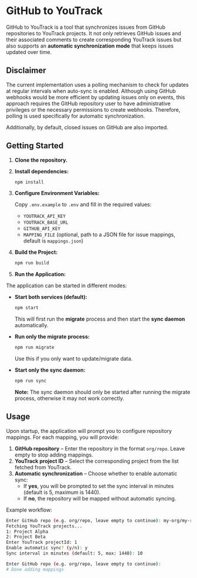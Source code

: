 # GitHub to YouTrack

GitHub to YouTrack is a tool that synchronizes issues from GitHub repositories to YouTrack projects. It not only retrieves GitHub issues and their associated comments to create corresponding YouTrack issues but also supports an **automatic synchronization mode** that keeps issues updated over time.

## Disclaimer

The current implementation uses a polling mechanism to check for updates at regular intervals when auto-sync is enabled. Although using GitHub webhooks would be more efficient by updating issues only on events, this approach requires the GitHub repository user to have administrative privileges or the necessary permissions to create webhooks. Therefore, polling is used specifically for automatic synchronization.

Additionally, by default, closed issues on GitHub are also imported.

## Getting Started

1. **Clone the repository.**

2. **Install dependencies:**

    ```sh
    npm install
    ```

3. **Configure Environment Variables:**

    Copy `.env.example` to `.env` and fill in the required values:
    - `YOUTRACK_API_KEY`
    - `YOUTRACK_BASE_URL`
    - `GITHUB_API_KEY`
    - `MAPPING_FILE` (optional, path to a JSON file for issue mappings, default is `mappings.json`)

4. **Build the Project:**

    ```sh
    npm run build
    ```

5. **Run the Application:**

The application can be started in different modes:

- **Start both services (default):**

    ```sh
    npm start
    ```

    This will first run the **migrate** process and then start the **sync daemon** automatically.

- **Run only the migrate process:**

    ```sh
    npm run migrate
    ```

    Use this if you only want to update/migrate data.

- **Start only the sync daemon:**

    ```sh
    npm run sync
    ```

    **Note:** The sync daemon should only be started after running the migrate process, otherwise it may not work correctly.

## Usage

Upon startup, the application will prompt you to configure repository mappings. For each mapping, you will provide:

1. **GitHub repository** – Enter the repository in the format `org/repo`. Leave empty to stop adding mappings.
2. **YouTrack project ID** – Select the corresponding project from the list fetched from YouTrack.
3. **Automatic synchronization** – Choose whether to enable automatic sync:
   - If **yes**, you will be prompted to set the sync interval in minutes (default is 5, maximum is 1440).
   - If **no**, the repository will be mapped without automatic syncing.

Example workflow:

```sh
Enter GitHub repo (e.g. org/repo, leave empty to continue): my-org/my-repo
Fetching YouTrack projects...
1: Project Alpha
2: Project Beta
Enter YouTrack projectId: 1
Enable automatic sync? (y/n): y
Sync interval in minutes (default: 5, max: 1440): 10

Enter GitHub repo (e.g. org/repo, leave empty to continue): 
# Done adding mappings
```